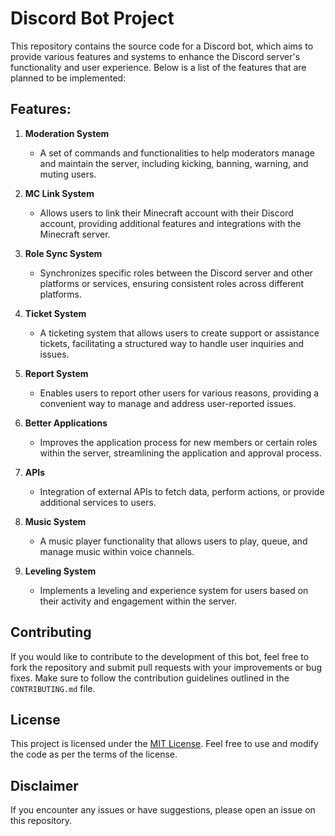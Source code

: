 # Discord Bot Project

This repository contains the source code for a Discord bot, which aims to provide various features and systems to enhance the Discord server's functionality and user experience. Below is a list of the features that are planned to be implemented:

## Features:

1. **Moderation System**
   - A set of commands and functionalities to help moderators manage and maintain the server, including kicking, banning, warning, and muting users.

2. **MC Link System**
   - Allows users to link their Minecraft account with their Discord account, providing additional features and integrations with the Minecraft server.

3. **Role Sync System**
   - Synchronizes specific roles between the Discord server and other platforms or services, ensuring consistent roles across different platforms.

4. **Ticket System**
   - A ticketing system that allows users to create support or assistance tickets, facilitating a structured way to handle user inquiries and issues.

5. **Report System**
   - Enables users to report other users for various reasons, providing a convenient way to manage and address user-reported issues.

6. **Better Applications**
   - Improves the application process for new members or certain roles within the server, streamlining the application and approval process.

7. **APIs**
   - Integration of external APIs to fetch data, perform actions, or provide additional services to users.

8. **Music System**
   - A music player functionality that allows users to play, queue, and manage music within voice channels.

9. **Leveling System**
   - Implements a leveling and experience system for users based on their activity and engagement within the server.

## Contributing

If you would like to contribute to the development of this bot, feel free to fork the repository and submit pull requests with your improvements or bug fixes. Make sure to follow the contribution guidelines outlined in the `CONTRIBUTING.md` file.

## License

This project is licensed under the [MIT License](LICENSE.md). Feel free to use and modify the code as per the terms of the license.

## Disclaimer

If you encounter any issues or have suggestions, please open an issue on this repository.

